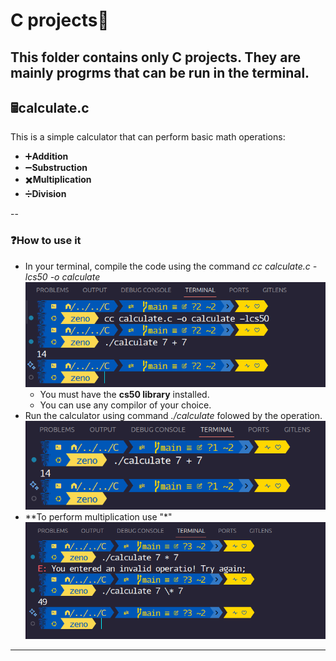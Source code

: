 # C projects🧠
This folder contains only C projects.
They are mainly progrms that can be run in the terminal.
---

## 🖩calculate.c
This is a simple calculator that can perform basic math operations:
  - ➕**Addition**
  - ➖**Substruction**
  - ✖️**Multiplication**
  - ➗**Division**

--
### ❓How to use it
- In your terminal, compile the code using the command *cc calculate.c -lcs50 -o calculate*
![alt text](image-1.png)
  - You must have the **cs50 library** installed.
  - You can use any compilor of your choice.
- Run the calculator using command *./calculate* folowed by the operation.
 ![alt text](image.png)
- **To perform multiplication use "\*"
![alt text](image-2.png)
---